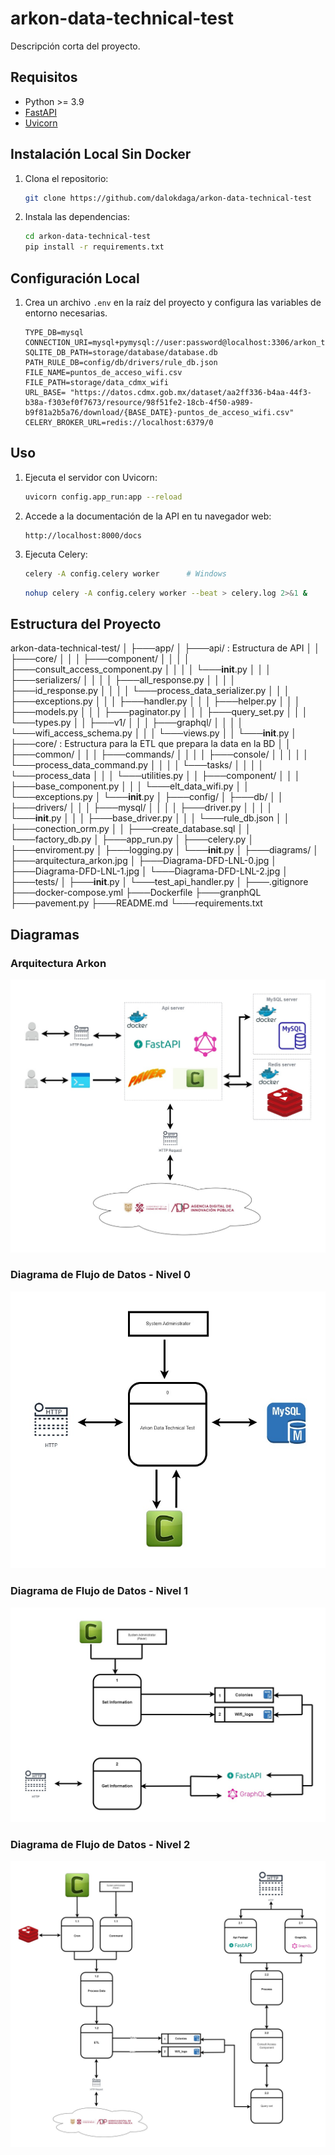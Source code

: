 # arkon-data-technical-test

Descripción corta del proyecto.

## Requisitos

- Python >= 3.9
- [FastAPI](https://fastapi.tiangolo.com/)
- [Uvicorn](https://www.uvicorn.org/)

## Instalación Local Sin Docker

1. Clona el repositorio:

    ```bash
    git clone https://github.com/dalokdaga/arkon-data-technical-test
    ```

2. Instala las dependencias:

    ```bash
    cd arkon-data-technical-test
    pip install -r requirements.txt
    ```

## Configuración Local

1. Crea un archivo `.env` en la raíz del proyecto y configura las variables de entorno necesarias.

    ```
    TYPE_DB=mysql
    CONNECTION_URI=mysql+pymysql://user:password@localhost:3306/arkon_test
    SQLITE_DB_PATH=storage/database/database.db
    PATH_RULE_DB=config/db/drivers/rule_db.json
    FILE_NAME=puntos_de_acceso_wifi.csv
    FILE_PATH=storage/data_cdmx_wifi
    URL_BASE= "https://datos.cdmx.gob.mx/dataset/aa2ff336-b4aa-44f3-b38a-f303ef0f7673/resource/98f51fe2-18cb-4f50-a989-b9f81a2b5a76/download/{BASE_DATE}-puntos_de_acceso_wifi.csv"
    CELERY_BROKER_URL=redis://localhost:6379/0
    ```

## Uso

1. Ejecuta el servidor con Uvicorn:

    ```bash
    uvicorn config.app_run:app --reload
    ```

2. Accede a la documentación de la API en tu navegador web:

    ```
    http://localhost:8000/docs
    ```
1. Ejecuta Celery:

    ```bash
    celery -A config.celery worker      # Windows
    ```

    ```bash
    nohup celery -A config.celery worker --beat > celery.log 2>&1 &      # Linux
    ```

## Estructura del Proyecto

arkon-data-technical-test/
│
├───app/
│   ├───api/ : Estructura de API
│   │   ├───core/
│   │   │   ├───component/
│   │   │   │   ├───consult_access_component.py
│   │   │   │   └───__init__.py
│   │   │   ├───serializers/
│   │   │   │   ├───all_response.py
│   │   │   │   ├───id_response.py
│   │   │   │   └───process_data_serializer.py
│   │   │   ├───exceptions.py
│   │   │   ├───handler.py
│   │   │   ├───helper.py
│   │   │   ├───models.py
│   │   │   ├───paginator.py
│   │   │   ├───query_set.py
│   │   │   └───types.py
│   │   ├───v1/
│   │   │   ├───graphql/
│   │   │   │   └───wifi_access_schema.py
│   │   │   └───views.py
│   │   └───__init__.py
│   ├───core/ : Estructura para la ETL que prepara la data en la BD
│   │   ├───common/
│   │   │   ├───commands/
│   │   │   │   ├───console/
│   │   │   │   │   └───process_data_command.py
│   │   │   │   └───tasks/
│   │   │   │       └───process_data
│   │   │   └───utilities.py
│   │   ├───component/
│   │   │   ├───base_component.py
│   │   │   └───elt_data_wifi.py
│   │   └───exceptions.py
│   └───__init__.py
│
├───config/
│   ├───db/
│   │   ├───drivers/
│   │   │   ├───mysql/
│   │   │   │   ├───driver.py
│   │   │   │   └───__init__.py
│   │   │   ├───base_driver.py
│   │   │   └───rule_db.json
│   │   ├───conection_orm.py
│   │   ├───create_database.sql
│   │   └───factory_db.py
│   ├───app_run.py
│   ├───celery.py
│   ├───enviroment.py
│   ├───logging.py
│   └───__init__.py
│
├───diagrams/
│   ├───arquitectura_arkon.jpg
│   ├───Diagrama-DFD-LNL-0.jpg
│   ├───Diagrama-DFD-LNL-1.jpg
│   └───Diagrama-DFD-LNL-2.jpg
│
├───tests/
│   ├───__init__.py
│   └───test_api_handler.py
│
├───.gitignore
├───docker-compose.yml
├───Dockerfile
├───granphQL
├───pavement.py
├───README.md
└───requirements.txt

## Diagramas

### Arquitectura Arkon
![Arquitectura Arkon](diagrams/arquitectura_arkon.jpg)

### Diagrama de Flujo de Datos - Nivel 0
![Diagrama DFD LNL 0](diagrams/Diagrama-DFD-LNL-0.jpg)

### Diagrama de Flujo de Datos - Nivel 1
![Diagrama DFD LNL 1](diagrams/Diagrama-DFD-LNL-1.jpg)

### Diagrama de Flujo de Datos - Nivel 2
![Diagrama DFD LNL 2](diagrams/Diagrama-DFD-LNL-2.jpg)
